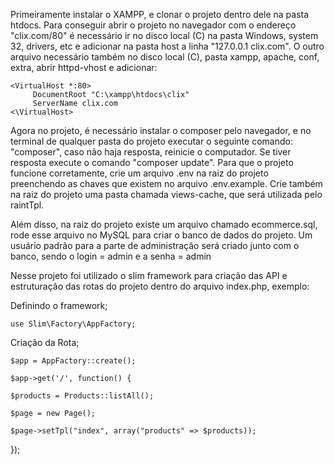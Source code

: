 Primeiramente instalar o XAMPP, e clonar o projeto dentro dele na pasta htdocs.
Para conseguir abrir o projeto no navegador com o endereço "clix.com/80" é necessário ir no disco local (C) na pasta Windows, system 32, drivers, etc e adicionar na pasta host a linha "127.0.0.1 clix.com". O outro arquivo necessário também no disco local (C), pasta xampp, apache, conf, extra, abrir httpd-vhost e adicionar:

    <VirtualHost *:80>
         DocumentRoot "C:\xampp\htdocs\clix"
         ServerName clix.com
    <\VirtualHost>

Agora no projeto, é necessário instalar o composer pelo navegador, e no terminal de qualquer pasta do projeto executar o seguinte comando: "composer", caso não haja resposta, reinicie o computador. Se tiver resposta execute o comando "composer update".
Para que o projeto funcione corretamente, crie um arquivo .env na raiz do projeto preenchendo as chaves que existem no arquivo .env.example.
Crie também na raiz do projeto uma pasta chamada views-cache, que será utilizada pelo raintTpl.

Além disso, na raiz do projeto existe um arquivo chamado ecommerce.sql, rode esse arquivo no MySQL para criar o banco de dados do projeto. Um usuário padrão para a parte de administração será criado junto com o banco, sendo o login = admin e a senha = admin

Nesse projeto foi utilizado o slim framework para criação das API e estruturação das rotas do projeto dentro do arquivo index.php, exemplo:

Definindo o framework;

    use Slim\Factory\AppFactory;

Criação da Rota;

    $app = AppFactory::create();

    $app->get('/', function() {
    
    $products = Products::listAll();
    
    $page = new Page();
    
    $page->setTpl("index", array("products" => $products));
});
